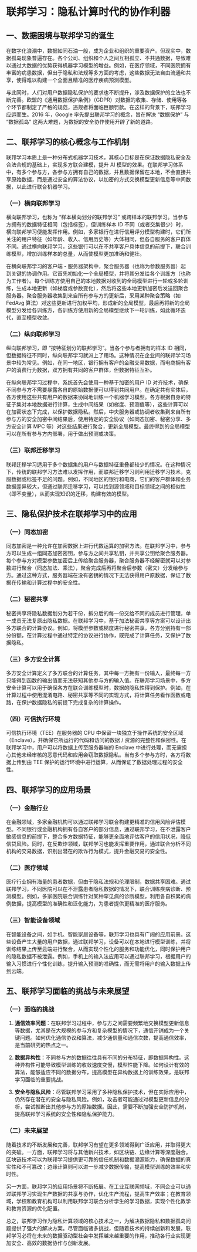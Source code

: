 # 联邦学习：隐私计算时代的协作利器



## 一、数据困境与联邦学习的诞生



在数字化浪潮中，数据如同石油一般，成为企业和组织的重要资产。但现实中，数据孤岛现象普遍存在。各个公司、组织和个人之间互相孤立、不共通数据，导致难以通过大数据的优势获得机器学习模型的增益。例如，在医疗领域，不同医院拥有丰富的病患数据，但出于隐私和法规等多方面的考虑，这些数据无法自由流通和共享，使得难以构建一个全面且精准的医疗疾病预测模型。


与此同时，人们对用户数据隐私保护的要求也不断提升，涉及数据保护的立法也不断完善。欧盟的《通用数据保护条例》（GDPR）对数据的收集、存储、使用等各个环节都制定了严格的规范，违规者将面临巨额罚款。在这样的背景下，联邦学习应运而生。2016 年，Google 率先提出联邦学习的概念，旨在解决 “数据保护” 与 “数据孤岛” 这两大难题，为数据的安全协作使用开辟了新的道路。

## 二、联邦学习的核心概念与工作机制



联邦学习本质上是一种分布式机器学习技术，其核心目标是在保证数据隐私安全及合法合规的基础上，实现多方联合建模，提升 AI 模型的效果。在联邦学习体系中，有多个参与方，各参与方拥有自己的数据，并且数据保留在本地，不会直接共享原始数据，而是通过安全的算法协议，以加密的方式交换模型更新信息等中间数据，以此进行联合机器学习。


### （一）横向联邦学习&#xA;

横向联邦学习，也称为 “样本横向划分的联邦学习” 或跨样本的联邦学习。当参与方拥有的数据特征相同（包括标签），但训练样本 ID 不同（或者交集很少）时，横向联邦学习便能发挥作用。例如，多家银行在进行信用评分模型构建时，它们所关注的用户特征（如年龄、收入、信用历史等）大体相同，但各自服务的客户群体不同。通过横向联邦学习，这些银行可以在不共享客户具体信息的前提下，联合训练模型，增加训练样本的总量，从而使模型更加准确和健壮。


在横向联邦学习的客户端 - 服务器架构中，聚合服务器（也称为参数服务器）起到关键的协调作用。它首先初始化一个全局模型，并将其分发给各个训练方（也称为工作者）。每个训练方使用自己的本地数据对收到的全局模型进行一轮或多轮训练，生成本地更新（如梯度或参数变化），然后将这些本地更新加密后发送回聚合服务器。聚合服务器收集到来自所有参与方的更新后，采用某种聚合策略（如 FedAvg 算法）对这些更新进行加权平均，形成新的全局模型，最后再将新的全局模型分发给各训练方，各训练方使用新的全局模型继续下一轮训练，如此循环迭代，直至模型收敛。


### （二）纵向联邦学习&#xA;

纵向联邦学习，即 “按特征划分的联邦学习”。当各个参与者拥有的样本 ID 相同，但数据特征不同时，纵向联邦学习就派上了用场。这种情况在企业间的联邦学习场景中较为常见。例如，在同一地区，银行拥有客户的金融交易数据，而电商拥有客户的消费行为数据，双方拥有共同的客户群体，但数据特征互补。


在纵向联邦学习过程中，系统首先会使用一种基于加密的用户 ID 对齐技术，确保不同参与方不需要暴露各自的原始数据便可以得到共同用户。在确定共有实体后，各方使用这些共有用户的数据来协同地训练一个机器学习模型。各方根据自身的特征子集对本地数据进行计算，生成中间结果（如梯度、预测值等），这些计算可以在加密状态下完成，以保护数据隐私。然后，中央服务器或协调者收集到来自所有参与方的安全加密中间结果后，使用特定的安全协议（如同态加密、秘密分享、多方安全计算 MPC 等）对这些结果进行聚合，更新全局模型。最终得到的全局模型可以在所有参与方内部署，用于做出预测或决策。


### （三）联邦迁移学习&#xA;

联邦迁移学习适用于多个数据集的用户与数据特征重叠都较少的情况。在这种情况下，传统的联邦学习方法难以发挥作用，而联邦迁移学习则利用迁移学习技术，克服数据或标签不足的问题。例如，不同地区的银行和电商，它们的客户群体和业务数据差异较大，但通过联邦迁移学习，可以找到源领域和目标领域之间的相似性（即不变量），从而实现知识的迁移，构建有效的模型。

## 三、隐私保护技术在联邦学习中的应用



### （一）同态加密&#xA;

同态加密是一种允许在加密数据上进行代数运算的加密方法。在联邦学习中，参与方可以生成一组同态加密密钥，参与方之间共享私钥，并共享公钥给聚合服务器。每个参与方对模型参数加密后上传给聚合服务器，聚合服务器不经解密就可以对参数进行聚合（同态加法、乘法），聚合完成后再将聚合后参数（密文）分发给参与方。通过这种方式，服务器端在没有密钥的情况下无法获得用户原数据，保证了数据在传输和计算过程中的安全性。


### （二）秘密共享&#xA;

秘密共享将隐私数据划分为若干份，拆分后的每一份交给不同的成员进行管理，单一成员无法复原出隐私数据。在联邦学习中，基于加法秘密共享等方案可以设计出多方联合的计算协议。例如，将模型参数或梯度进行秘密共享，各方分别持有一部分份额，在计算过程中通过特定的协议进行协作，既完成了计算任务，又保护了数据隐私。


### （三）多方安全计算&#xA;

多方安全计算定义了多方联合的计算任务，其中每一方拥有一份输入，最终每一方只能得到函数的输出值而无法获知其他参与方的输入值。在联邦学习场景中，多方安全计算可以用于确保各方在联合训练模型时，数据的隐私性得到保护。例如，在计算过程中使用混淆电路、秘密共享等不同的实现方式，将计算任务看作函数或电路，在保护数据隐私的前提下完成复杂的计算操作。


### （四）可信执行环境&#xA;

可信执行环境（TEE）在服务器的 CPU 中保留一块独立于操作系统的安全区域（Enclave），并确保它所运行的代码和访问的数据 / 资源的完整性和保密性。在联邦学习中，用户可以将数据上传至服务器端的 Enclave 中进行处理，而无需担心其他未经审核的恶意代码和应用会窃取数据隐私。当有多个参与方时，各方将数据上传到由 TEE 保护的运行环境中进行运算，从而保证了数据处理过程的安全性。

## 四、联邦学习的应用场景



### （一）金融行业&#xA;

在金融领域，多家金融机构可以通过联邦学习联合构建更精准的信用风险评估模型。不同银行或金融机构拥有各自客户的部分信息，通过联邦学习，在不泄露客户敏感信息的前提下，整合多方数据特征，能够更全面地评估客户的信用状况，降低信贷风险。同时，在反欺诈领域，联邦学习也能发挥重要作用，通过联合分析不同机构的交易数据，识别出潜在的欺诈行为模式，提升金融交易的安全性。


### （二）医疗领域&#xA;

医疗行业拥有海量的患者数据，但由于隐私法规和伦理限制，数据共享困难。通过联邦学习，不同医院可以在不泄露患者隐私数据的情况下，联合训练疾病诊断、预测模型。例如，多家医院联合训练针对某种罕见病的诊断模型，利用各自积累的病例数据，提高模型的准确性和泛化能力，为患者提供更精准的医疗服务。


### （三）智能设备领域&#xA;

在智能设备之间，如手机、智能家居设备等，联邦学习也具有广阔的应用前景。这些设备产生大量的用户数据，通过联邦学习，设备可以在本地进行模型训练，并将训练结果上传至云端进行聚合，从而实现个性化的服务和功能优化，同时保护用户的隐私数据不被泄露。例如，手机上的输入法应用可以通过联邦学习，根据用户的输入习惯进行个性化训练，提升输入预测的准确性，而无需将用户的输入数据上传到云端。

## 五、联邦学习面临的挑战与未来展望



### （一）面临的挑战&#xA;



1.  **通信效率问题**：在联邦学习过程中，参与方之间需要频繁地交换模型更新信息等数据，尤其是在大规模的参与方和复杂模型的情况下，通信开销成为一个关键问题。如何优化通信协议和算法，减少通信量和通信次数，提高通信效率，是当前研究的热点之一。


2.  **数据异构性**：不同参与方的数据往往具有不同的分布特征，即数据异构性。这种异构性可能导致模型训练的收敛速度变慢，模型性能下降。如何设计有效的算法，能够适应不同的数据分布，提高模型在异构数据上的训练效果，是联邦学习面临的重要挑战。


3.  **安全与隐私风险**：尽管联邦学习采用了多种隐私保护技术，但在实际应用中，仍然存在潜在的安全与隐私风险。例如，攻击者可能通过对模型更新信息的分析，尝试推断出其他参与方的原始数据。因此，需要不断加强安全防护机制，提高联邦学习系统的安全性和隐私保护能力。


### （二）未来展望&#xA;

随着技术的不断发展和完善，联邦学习有望在更多领域得到广泛应用，并取得更大的突破。一方面，联邦学习将与其他新兴技术，如区块链、边缘计算等深度融合。区块链技术可以为联邦学习提供更可靠的信任机制和数据溯源能力，确保数据的真实性和不可篡改；边缘计算则可以进一步减少数据传输，提高模型训练的效率和实时性。


另一方面，联邦学习的应用场景将不断拓展。在工业互联网领域，不同企业可以通过联邦学习实现生产数据的共享与协作，优化生产流程，提高生产效率；在教育领域，学校和教育机构可以利用联邦学习联合分析学生的学习数据，实现个性化教学和教育资源的优化配置。


总之，联邦学习作为隐私计算领域的核心技术之一，为解决数据隐私和数据孤岛问题提供了强大的解决方案。尽管面临诸多挑战，但随着技术的持续创新和发展，联邦学习必将在未来的数据驱动型社会中发挥越来越重要的作用，推动各行业实现更加安全、高效的数据协作与创新发展。
